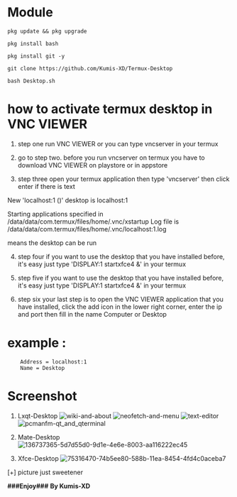 # Module

    pkg update && pkg upgrade

    pkg install bash

    pkg install git -y

    git clone https://github.com/Kumis-XD/Termux-Desktop

    bash Desktop.sh


# how to activate termux desktop in VNC VIEWER

1) step one run VNC VIEWER or you can type vncserver in your termux

2) go to step two. before you run vncserver on termux
you have to download VNC VIEWER on playstore or in appstore

3) step three open your termux application then type 'vncserver'
then click enter if there is text

New 'localhost:1 ()' desktop is localhost:1

Starting applications specified in /data/data/com.termux/files/home/.vnc/xstartup
Log file is /data/data/com.termux/files/home/.vnc/localhost:1.log

means the desktop can be run

4) step four if you want to use the desktop that you have installed
before, it's easy just type 'DISPLAY:1 startxfce4 &' in your termux

5) step five if you want to use the desktop that you have 
installed before, it's easy just type 'DISPLAY:1 startxfce4 &'
in your termux

6) step six your last step is to open the VNC VIEWER application
that you have installed, click the add icon in the lower right
corner, enter the ip and port then fill in the name Computer or
Desktop

# example :

        Address = localhost:1
        Name = Desktop

# Screenshot
1. Lxqt-Desktop
![wiki-and-about](https://user-images.githubusercontent.com/114278627/192557871-abdaf2bd-bd48-478d-bb1e-4c4c9d31ef68.png)
![neofetch-and-menu](https://user-images.githubusercontent.com/114278627/192557727-1b1112d9-90c8-42db-aced-d6834da06b3e.png)
![text-editor](https://user-images.githubusercontent.com/114278627/192557531-c05c2ea1-e160-457b-b196-a4af3294f8af.png)
![pcmanfm-qt_and_qterminal](https://user-images.githubusercontent.com/114278627/192557455-335907f6-544a-43d5-9036-a283d74fcb90.png)

2. Mate-Desktop
![136737365-5d7d55d0-9d1e-4e6e-8003-aa116222ec45](https://user-images.githubusercontent.com/114278627/192559787-cb4419c5-ae8c-4d5c-8de4-9ccec8859047.png)
3. Xfce-Desktop
![75316470-74b5ee80-588b-11ea-8454-4fd4c0aceba7](https://user-images.githubusercontent.com/114278627/192559778-22e52e15-87fd-4837-acbc-3b6f114c3274.png)


[+] picture just sweetener


__###Enjoy###__
__By Kumis-XD__
